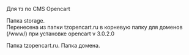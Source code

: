 Для тз по CMS Opencart

Папка storаge.</br>
Перенесена из папки tzopencart.ru в корневую папку для доменов (/www/) при установке opencart v 3.0.2.0

Папка tzopencart.ru.
Папка домена.

